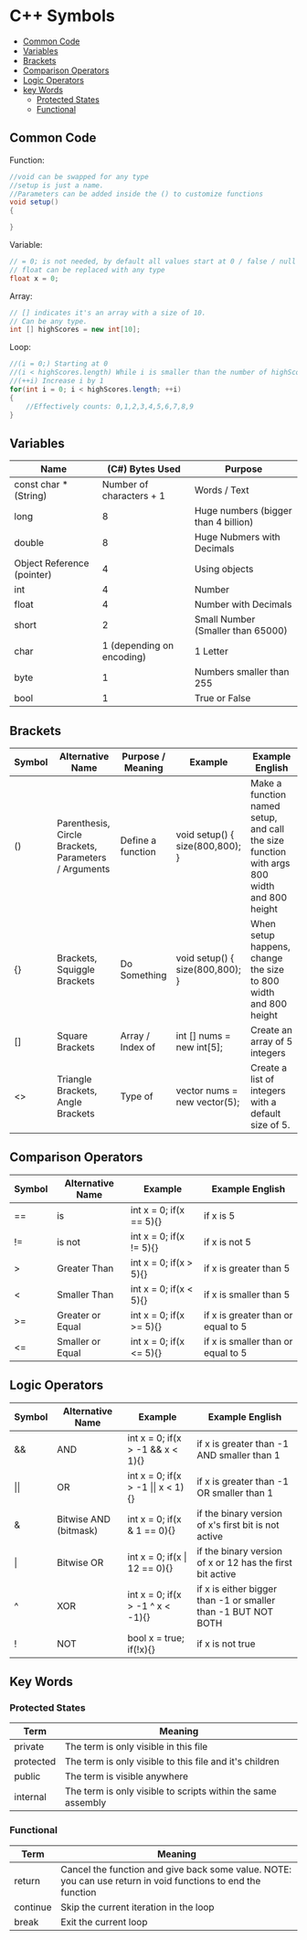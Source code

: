 ﻿# C++ Symbols
* [Common Code](#common-code)
* [Variables](#variables)
* [Brackets](#brackets)
* [Comparison Operators](#comparison-operators)
* [Logic Operators](#logic-operators)
* [key Words](#key-words)
    * [Protected States](#protected-states)
    * [Functional](#functional)

## Common Code

Function:
```csharp
//void can be swapped for any type
//setup is just a name.
//Parameters can be added inside the () to customize functions
void setup()
{

}
```

Variable:
```csharp
// = 0; is not needed, by default all values start at 0 / false / null
// float can be replaced with any type
float x = 0;
```

Array:
```csharp
// [] indicates it's an array with a size of 10.
// Can be any type.
int [] highScores = new int[10];
```

Loop:
```csharp
//(i = 0;) Starting at 0 
//(i < highScores.length) While i is smaller than the number of highScores (10)
//(++i) Increase i by 1
for(int i = 0; i < highScores.length; ++i)
{
    //Effectively counts: 0,1,2,3,4,5,6,7,8,9
}
```


## Variables 

| Name                       | (C#) Bytes Used           | Purpose                              |
|----------------------------|---------------------------|--------------------------------------|
| const char * (String)      | Number of characters + 1  | Words / Text                         |
| long                       | 8                         | Huge numbers (bigger than 4 billion) |
| double                     | 8                         | Huge Nubmers with Decimals           |
| Object Reference (pointer) | 4                         | Using objects                        |
| int                        | 4                         | Number                               |
| float                      | 4                         | Number with Decimals                 |
| short                      | 2                         | Small Number (Smaller than 65000)    |
| char                       | 1 (depending on encoding) | 1 Letter                             |
| byte                       | 1                         | Numbers smaller than 255             |
| bool                       | 1                         | True or False                        |

## Brackets

| Symbol | Alternative Name                                     | Purpose / Meaning | Example                                | Example English                                                                            |
|--------|------------------------------------------------------|-------------------|----------------------------------------|--------------------------------------------------------------------------------------------|
| ()     | Parenthesis, Circle Brackets, Parameters / Arguments | Define a function | void setup() {  size(800,800); }       | Make a function named setup, and call the size function with args 800 width and 800 height |
| {}     | Brackets, Squiggle Brackets                          | Do Something      | void setup() {   size(800,800); }      | When setup happens, change the size to 800 width and 800 height                            |
| []     | Square Brackets                                      | Array / Index of  | int [] nums = new int[5];              | Create an array of 5 integers                                                              |
| <>     | Triangle Brackets, Angle Brackets                    | Type of           | vector<int> nums = new vector<int>(5); | Create a list of integers with a default size of 5.                                        | 

## Comparison Operators
| Symbol | Alternative Name | Example                    | Example English                    |
|--------|------------------|----------------------------|------------------------------------|
| ==     | is               | int x = 0; if(x == 5){}    | if x is 5                          |
| !=     | is not           | int x = 0; if(x != 5){}    | if x is not 5                      |
| \>     | Greater Than     | int x = 0; if(x > 5){}     | if x is greater than 5             |
| <      | Smaller Than     | int x = 0; if(x < 5){}     | if x is smaller than 5             |
| \>=    | Greater or Equal | int x = 0; if(x >= 5){}    | if x is greater than or equal to 5 |
| <=     | Smaller or Equal | int x = 0; if(x <= 5){}    | if x is smaller than or equal to 5 |


## Logic Operators

| Symbol 	| Alternative Name      	| Example                            	| Example English                                               	|
|--------	|-----------------------	|---------------------------------	|---------------------------------------------------------------	|
| &&     	| AND                   	| int x = 0; if(x > -1 && x < 1){}   	| if x is greater than -1 AND smaller than 1                    	|
| \|\|   	| OR                    	| int x = 0; if(x > -1 \|\| x < 1){} 	| if x is greater than -1 OR smaller than 1                     	|
| &      	| Bitwise AND (bitmask) 	| int x = 0; if(x & 1 == 0){}        	| if the binary version of x's first bit is not active          	|
| \|     	| Bitwise OR            	| int x = 0; if(x \| 12 == 0){}      	| if the binary version of x or 12 has the first bit active     	|
| ^      	| XOR                   	| int x = 0; if(x > -1 ^ x < -1){}   	| if x is either bigger than -1 or smaller than -1 BUT NOT BOTH 	|
| !      	| NOT                   	| bool x = true; if(!x){}         	| if x is not true                                              	|


## Key Words


### Protected States
| Term      	| Meaning                                                      	|
|-----------	|--------------------------------------------------------------	|
| private   	| The term is only visible in this file                        	|
| protected 	| The term is only visible to this file and it's children      	|
| public    	| The term is visible anywhere                                 	|
| internal  	| The term is only visible to scripts within the same assembly 	|

### Functional
| Term     	| Meaning                                                                                                      	|
|----------	|--------------------------------------------------------------------------------------------------------------	|
| return   	| Cancel the function and give back some value. NOTE: you can use return in void functions to end the function 	|
| continue 	| Skip the current iteration in the loop                                                                       	|
| break    	| Exit the current loop                                                                                        	|








